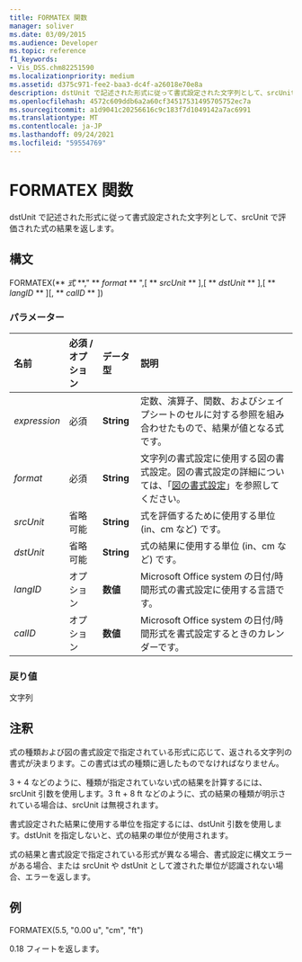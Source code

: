 ```yaml
---
title: FORMATEX 関数
manager: soliver
ms.date: 03/09/2015
ms.audience: Developer
ms.topic: reference
f1_keywords:
- Vis_DSS.chm82251590
ms.localizationpriority: medium
ms.assetid: d375c971-fee2-baa3-dc4f-a26018e70e8a
description: dstUnit で記述された形式に従って書式設定された文字列として、srcUnit で評価された式の結果を返します。
ms.openlocfilehash: 4572c609ddb6a2a60cf34517531495705752ec7a
ms.sourcegitcommit: a1d9041c20256616c9c183f7d1049142a7ac6991
ms.translationtype: MT
ms.contentlocale: ja-JP
ms.lasthandoff: 09/24/2021
ms.locfileid: "59554769"
---
```

# <a name="formatex-function"></a>FORMATEX 関数

dstUnit で記述された形式に従って書式設定された文字列として、srcUnit で評価された式の結果を返します。
  
## <a name="syntax"></a>構文

FORMATEX(** *式* **," ** *format* ** ",[ ** *srcUnit* ** ],[ ** *dstUnit* ** ],[ ** *langID* ** ][, ** *calID* ** ]) 
  
### <a name="parameters"></a>パラメーター

|**名前**|**必須 / オプション**|**データ型**|**説明**|
|:-----|:-----|:-----|:-----|
| _expression_ <br/> |必須  <br/> |**String** <br/> |定数、演算子、関数、およびシェイプシートのセルに対する参照を組み合わせたもので、結果が値となる式です。  <br/> |
| _format_ <br/> |必須  <br/> |**String** <br/> |文字列の書式設定に使用する図の書式設定。図の書式設定の詳細については、「[図の書式設定](about-format-pictures.md)」を参照してください。<br/> |
| _srcUnit_ <br/> |省略可能  <br/> |**String** <br/> | 式を評価するために使用する単位 (in、cm など) です。  <br/> |
| _dstUnit_ <br/> |省略可能  <br/> |**String** <br/> |式の結果に使用する単位 (in、cm など) です。  <br/> |
| _langID_ <br/> |オプション  <br/> |**数値** <br/> |Microsoft Office system の日付/時間形式の書式設定に使用する言語です。  <br/> |
| _calID_ <br/> |オプション  <br/> |**数値** <br/> |Microsoft Office system の日付/時間形式を書式設定するときのカレンダーです。  <br/> |
   
### <a name="return-value"></a>戻り値

文字列
  
## <a name="remarks"></a>注釈

式の種類および図の書式設定で指定されている形式に応じて、返される文字列の書式が決まります。この書式は式の種類に適したものでなければなりません。
  
3 + 4 などのように、種類が指定されていない式の結果を計算するには、srcUnit 引数を使用します。3 ft + 8 ft などのように、式の結果の種類が明示されている場合は、srcUnit は無視されます。
  
書式設定された結果に使用する単位を指定するには、dstUnit 引数を使用します。dstUnit を指定しないと、式の結果の単位が使用されます。
  
式の結果と書式設定で指定されている形式が異なる場合、書式設定に構文エラーがある場合、または srcUnit や dstUnit として渡された単位が認識されない場合、エラーを返します。
  
## <a name="example"></a>例

FORMATEX(5.5, "0.00 u", "cm", "ft") 
  
0.18 フィートを返します。 
  

